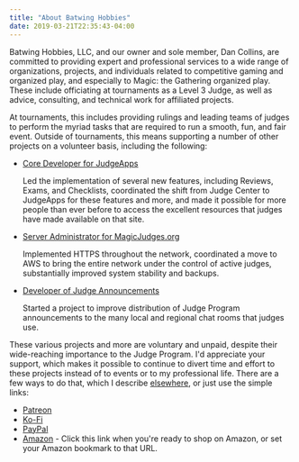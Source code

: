 ```yaml
---
title: "About Batwing Hobbies"
date: 2019-03-21T22:35:43-04:00
---
```


Batwing Hobbies, LLC, and our owner and sole member, Dan Collins, are committed
to providing expert and professional services to a wide range of organizations,
projects, and individuals related to competitive gaming and organized play, and
especially to Magic: the Gathering organized play. These include officiating at
tournaments as a Level 3 Judge, as well as advice, consulting, and technical
work for affiliated projects.

At tournaments, this includes providing rulings and leading teams of judges to
perform the myriad tasks that are required to run a smooth, fun, and fair event.
Outside of tournaments, this means supporting a number of other projects on a
volunteer basis, including the following:

* [Core Developer for JudgeApps](https://apps.magicjudges.org/)

    Led the implementation of several new features, including Reviews, Exams,
    and Checklists, coordinated the shift from Judge Center to JudgeApps for
    these features and more, and made it possible for more people than ever
    before to access the excellent resources that judges have made available on
    that site.

* [Server Administrator for MagicJudges.org](https://blogs.magicjudges.org/)

    Implemented HTTPS throughout the network, coordinated a move to AWS to bring
    the entire network under the control of active judges, substantially
    improved system stability and backups.

* [Developer of Judge Announcements](https://github.com/dcollinsn/judge-announcements/)

    Started a project to improve distribution of Judge Program announcements to
    the many local and regional chat rooms that judges use.

These various projects and more are voluntary and unpaid, despite their
wide-reaching importance to the Judge Program. I'd appreciate your support,
which makes it possible to continue to divert time and effort to these projects
instead of to events or to my professional life. There are a few ways to do
that, which I describe [elsewhere](/support/), or just use the simple links:

* [Patreon](https://www.patreon.com/dcollins_judge)
* [Ko-Fi](https://ko-fi.com/dcollins)
* [PayPal](https://www.paypal.com/cgi-bin/webscr?cmd=_s-xclick&hosted_button_id=E3PRNPJWVZSNL&source=url)
* [Amazon](https://www.amazon.com/?tag=batwing0f-20&linkCode=ur1) - Click this
  link when you're ready to shop on Amazon, or set your Amazon bookmark to that
  URL. 
